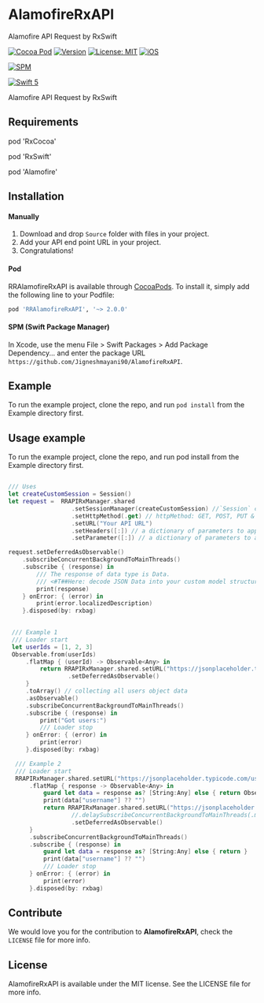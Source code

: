 # AlamofireRxAPI
Alamofire API Request by RxSwift

[![Cocoa Pod](https://img.shields.io/badge/Cocoapods-blue.svg?style=flat)](https://cocoapods.org/)
[![Version](https://img.shields.io/badge/Version-0.1.0-orange.svg?style=flat)](https://cocoapods.org/pods/RRAlamofireRxAPI)
[![License: MIT](https://img.shields.io/badge/license-MIT-green.svg?style=flat)](https://github.com/Jigneshmayani90/AlamofireRxAPI/blob/main/LICENSE)
[![iOS](https://img.shields.io/badge/Platform-iOS-purpel.svg?style=flat)](https://developer.apple.com/ios/)

[![SPM](https://img.shields.io/badge/SPM-orange.svg?style=flat)](https://swift.org/package-manager/)

[![Swift 5](https://img.shields.io/badge/Swift-5-orange.svg?style=flat)](https://developer.apple.com/swift/)


Alamofire API Request by RxSwift

## Requirements

pod 'RxCocoa'

pod 'RxSwift'

pod 'Alamofire'

## Installation

#### Manually
1. Download and drop `Source` folder with files in your project.
2. Add your API end point URL in your project.
3. Congratulations!  

#### Pod
RRAlamofireRxAPI is available through [CocoaPods](https://cocoapods.org). To install
it, simply add the following line to your Podfile:

```ruby
pod 'RRAlamofireRxAPI', '~> 2.0.0'
```

#### SPM (Swift Package Manager)
In Xcode, use the menu File > Swift Packages > Add Package Dependency... and enter the package URL `https://github.com/Jigneshmayani90/AlamofireRxAPI`.

## Example

To run the example project, clone the repo, and run `pod install` from the Example directory first.

## Usage example
To run the example project, clone the repo, and run pod install from the Example directory first.


```swift

/// Uses
let createCustomSession = Session()
let request =  RRAPIRxManager.shared
                  .setSessionManager(createCustomSession) //`Session` creates and manages Alamofire's `Request` types during their lifetimes.
                  .setHttpMethod(.get) // httpMethod: GET, POST, PUT & DELETE
                  .setURL("Your API URL")
                  .setHeaders([:]) // a dictionary of parameters to apply to a `HTTPHeaders`.
                  .setParameter([:]) // a dictionary of parameters to apply to a `URLRequest`.

request.setDeferredAsObservable()
    .subscribeConcurrentBackgroundToMainThreads()
    .subscribe { (response) in
        /// The response of data type is Data.
        /// <#T##Here: decode JSON Data into your custom model structure / class#>
        print(response)
    } onError: { (error) in
        print(error.localizedDescription)
    }.disposed(by: rxbag)
            

 /// Example 1
 /// Loader start
 let userIds = [1, 2, 3]
 Observable.from(userIds)
     .flatMap { (userId) -> Observable<Any> in
         return RRAPIRxManager.shared.setURL("https://jsonplaceholder.typicode.com/users/\(userId)")
                 .setDeferredAsObservable()
     }
     .toArray() // collecting all users object data
     .asObservable()
     .subscribeConcurrentBackgroundToMainThreads()
     .subscribe { (response) in
         print("Got users:")
         /// Loader stop
     } onError: { (error) in
         print(error)
     }.disposed(by: rxbag)

  /// Example 2
  /// Loader start
  RRAPIRxManager.shared.setURL("https://jsonplaceholder.typicode.com/users/1")
      .flatMap { response -> Observable<Any> in
          guard let data = response as? [String:Any] else { return Observable.empty() }
          print(data["username"] ?? "")
          return RRAPIRxManager.shared.setURL("https://jsonplaceholder.typicode.com/users/2")
                  //.delaySubscribeConcurrentBackgroundToMainThreads(.milliseconds(200))
                  .setDeferredAsObservable()
      }
      .subscribeConcurrentBackgroundToMainThreads()
      .subscribe { (response) in
          guard let data = response as? [String:Any] else { return }
          print(data["username"] ?? "")
          /// Loader stop
      } onError: { (error) in
          print(error)
      }.disposed(by: rxbag)

```

## Contribute 

We would love you for the contribution to **AlamofireRxAPI**, check the ``LICENSE`` file for more info.


## License

AlamofireRxAPI is available under the MIT license. See the LICENSE file for more info.
